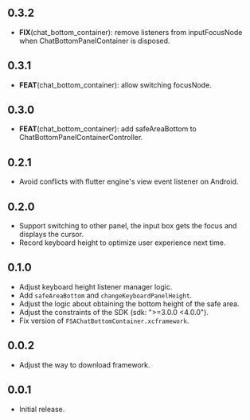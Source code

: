 ## 0.3.2

 - **FIX**(chat_bottom_container): remove listeners from inputFocusNode when ChatBottomPanelContainer is disposed.

## 0.3.1

 - **FEAT**(chat_bottom_container): allow switching focusNode.

## 0.3.0

 - **FEAT**(chat_bottom_container): add safeAreaBottom to ChatBottomPanelContainerController.

## 0.2.1

* Avoid conflicts with flutter engine's view event listener on Android.

## 0.2.0

* Support switching to other panel, the input box gets the focus and displays the cursor.
* Record keyboard height to optimize user experience next time.

## 0.1.0

* Adjust keyboard height listener manager logic.
* Add `safeAreaBottom` and `changeKeyboardPanelHeight`.
* Adjust the logic about obtaining the bottom height of the safe area.
* Adjust the constraints of the SDK (sdk: ">=3.0.0 <4.0.0").
* Fix version of `FSAChatBottomContainer.xcframework`.

## 0.0.2

* Adjust the way to download framework.

## 0.0.1

* Initial release.

